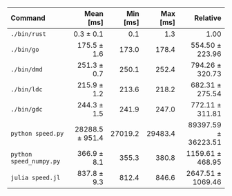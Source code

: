 | Command | Mean [ms] | Min [ms] | Max [ms] | Relative |
|:---|---:|---:|---:|---:|
| `./bin/rust` | 0.3 ± 0.1 | 0.1 | 1.3 | 1.00 |
| `./bin/go` | 175.5 ± 1.6 | 173.0 | 178.4 | 554.50 ± 223.96 |
| `./bin/dmd` | 251.3 ± 0.7 | 250.1 | 252.4 | 794.26 ± 320.73 |
| `./bin/ldc` | 215.9 ± 1.2 | 213.6 | 218.2 | 682.31 ± 275.54 |
| `./bin/gdc` | 244.3 ± 1.5 | 241.9 | 247.0 | 772.11 ± 311.81 |
| `python speed.py` | 28288.5 ± 951.4 | 27019.2 | 29483.4 | 89397.59 ± 36223.51 |
| `python speed_numpy.py` | 366.9 ± 8.1 | 355.3 | 380.8 | 1159.61 ± 468.95 |
| `julia speed.jl` | 837.8 ± 9.3 | 812.4 | 846.6 | 2647.51 ± 1069.46 |
